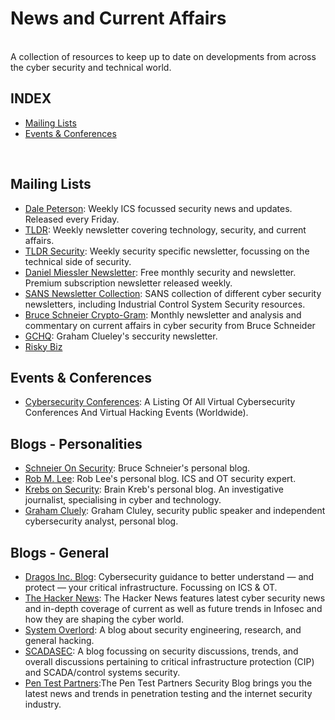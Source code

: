 # News and Current Affairs
<br/>
A collection of resources to keep up to date on developments from across the cyber security and technical world.
<br/>

## INDEX
- [Mailing Lists](#news)
- [Events & Conferences](#events)
<br/>

<a name="news"></a>
## Mailing Lists
- [Dale Peterson](https://dale-peterson.com/digital-bond-archives/): Weekly ICS focussed security news and updates. Released every Friday. 
- [TLDR](https://www.tldrnewsletter.com/): Weekly newsletter covering technology, security, and current affairs.
- [TLDR Security](https://tldrsec.com/newsletter/): Weekly security specific newsletter, focussing on the technical side of security.
- [Daniel Miessler Newsletter](https://danielmiessler.com/): Free monthly security and newsletter. Premium subscription newsletter released weekly.
- [SANS Newsletter Collection](https://www.sans.org/newsletters/): SANS collection of different cyber security newsletters, including Industrial Control System Security resources.
- [Bruce Schneier Crypto-Gram](https://www.schneier.com/crypto-gram/subscribe/): Monthly newsletter and analysis and commentary on current affairs in cyber security from Bruce Schneider
- [GCHQ](https://grahamcluley.com/gchq-newsletter/): Graham Clueley's seccurity newsletter.
- [Risky Biz](https://srslyriskybiz.substack.com/subscribe)


<a name="events"></a>
## Events & Conferences
- [Cybersecurity Conferences](https://infosec-conferences.com/): A Listing Of All Virtual Cybersecurity Conferences And Virtual Hacking Events (Worldwide).




## Blogs - Personalities
- [Schneier On Security](https://www.schneier.com/): Bruce Schneier's personal blog.
- [Rob M. Lee](https://www.robertmlee.org/blog/): Rob Lee's personal blog. ICS and OT security expert. 
- [Krebs on Security](https://krebsonsecurity.com/): Brain Kreb's personal blog. An investigative journalist, specialising in cyber and technology.
- [Graham Cluely](https://grahamcluley.com/): Graham Cluley, security public speaker and independent cybersecurity analyst, personal blog. 
 
 
 
 
## Blogs - General
- [Dragos Inc. Blog](https://dragos.com/blog/): Cybersecurity guidance to better understand — and protect — your critical infrastructure. Focussing on ICS & OT.
- [The Hacker News](https://thehackernews.com/): The Hacker News features latest cyber security news and in-depth coverage of current as well as future trends in Infosec and how they are shaping the cyber world.
- [System Overlord](https://systemoverlord.com/): A blog about security engineering, research, and general hacking.
- [SCADASEC](https://scadamag.infracritical.com/): A blog focussing on security discussions, trends, and overall discussions pertaining to critical infrastructure protection (CIP) and SCADA/control systems security.
- [Pen Test Partners](https://www.pentestpartners.com/security-blog/):The Pen Test Partners Security Blog brings you the latest news and trends in penetration testing and the internet security industry.

